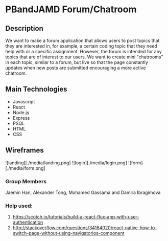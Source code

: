# PBandJAMD Forum/Chatroom

## Description
We want to make a forum application that allows users to post topics that they are interested in, for example, a certain coding topic that they need help with or a specific assignment. However, the forum is intended for any topics that are of interest to our users. We want to create mini "chatrooms" in each topic, similar to a forum, but live so that the page constantly updates when new posts are submitted encouraging a more active chatroom. 

## Main Technologies
- Javascript
- React
- Node.js
- Express
- PSQL
- HTML
- CSS

## Wireframes
![landing][./media/landing.png]
![login][./media/login.png]
![form][./media/form.png]

### Group Members
Jaemin Han, Alexander Tong, Mohamed Gassama and Damira Ibragimova

### Help used:
1. https://scotch.io/tutorials/build-a-react-flux-app-with-user-authentication
2. http://stackoverflow.com/questions/34184020/react-native-how-to-switch-page-without-using-navigatorios-component
